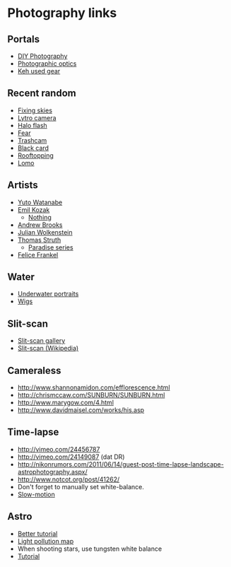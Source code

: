 <!-- {"full_title": "Photography links"} -->

# Photography links

Portals
--------
- [DIY Photography](http://www.diyphotography.net/)
- [Photographic optics](http://toothwalker.org/optics/misconceptions.html)
- [Keh used gear](http://www.keh.com/)

Recent random
------------------
- [Fixing skies](https://www.youtube.com/watch?v=nZ5Mg1DoZVU)
- [Lytro camera](https://www.lytro.com/)
- [Halo flash](http://www.youtube.com/watch?v=kuExFcfpzpg&feature=player_embedded)
- [Fear](http://www.petapixel.com/2011/09/26/sling-shot-a-camera-that-only-captures-expressions-of-fear/)
- [Trashcam](http://www.flickr.com/photos/thetrashcamproject/)
- [Black card](http://hanjies.blogspot.com/2009/10/black-card-photography-part-i.html)
- [Rooftopping](http://www.petapixel.com/2011/07/26/the-amazing-rooftopping-photography-of-tom-ryaboi/)
- [Lomo](http://www.smashingmagazine.com/2009/04/20/the-disturbing-beauty-of-oversaturated-pictures/)

Artists
--------
- [Yuto Watanabe](http://tumblr.yutowatanabe.com/)
- [Emil Kozak](http://www.emilkozak.com/photography/)
    - [Nothing](http://www.emilkozak.com/photography/projects/big-black-nothing/)
- [Andrew Brooks](http://www.andrewbrooksphotography.com/view-main-gallery.php?id=31)
- [Julian Wolkenstein](http://www.julianwolkenstein.com/index.php/project/symmetrical-portraits/)
- [Thomas Struth](http://www.newyorker.com/magazine/2011/09/26/depth-of-field)
    - [Paradise series](http://nautil.us/issue/101/in-our-nature/six-pictures-of-paradise-rp)
- [Felice Frankel](http://www.felicefrankel.com/felice-frankel-limited-edition/new-gallery/)

<!--  -->

Water
-------
- [Underwater portraits](http://petapixel.com/2012/07/31/bizarre-portraits-of-people-poking-their-heads-underwater/)
- [Wigs](http://petapixel.com/2012/08/23/awesome-photos-of-bald-men-wearing-water-splashes-as-wigs/)

Slit-scan
----------
- [Slit-scan gallery](http://gizmodo.com/5933273/slit+scan-photographs-make-for-psychedelic-photo-finishes/gallery/1)
- [Slit-scan (Wikipedia)](http://en.wikipedia.org/wiki/Slit-scan_photography)

Cameraless
-----------
- http://www.shannonamidon.com/efflorescence.html
- http://chrismccaw.com/SUNBURN/SUNBURN.html
- http://www.marygow.com/4.html
- http://www.davidmaisel.com/works/his.asp

Time-lapse
-------------
- http://vimeo.com/24456787
- http://vimeo.com/24149087 (dat DR)
- http://nikonrumors.com/2011/06/14/guest-post-time-lapse-landscape-astrophotography.aspx/
- http://www.notcot.org/post/41262/
- Don't forget to manually set white-balance.
- [Slow-motion](http://www.fubiz.net/2011/06/27/team-ghost-high-hopes-clip/)

Astro
------
- [Better tutorial](http://500px.com/blog/738/tutorial-photograph-the-night-sky)
- [Light pollution map](http://www.blue-marble.de/nightlights/2012)
- When shooting stars, use tungsten white balance
- [Tutorial](http://www.stumbleupon.com/su/28p5Ct/shuttersalt.com/blog/10-examples-incredible-starry-night-sky-photography-and-how-video)
